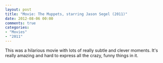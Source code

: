```yaml
---
layout: post
title: "Movie: The Muppets, starring Jason Segel (2011)"
date: 2012-08-06 00:00
comments: true
categories:
- "Movies"
- "2011"
---
```


This was a hilarious movie with lots of really subtle and clever
moments. It's really amazing and hard to express all the crazy,
funny things in it.
